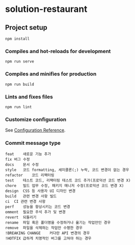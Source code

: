 # solution-restaurant

## Project setup
```
npm install
```

### Compiles and hot-reloads for development
```
npm run serve
```

### Compiles and minifies for production
```
npm run build
```

### Lints and fixes files
```
npm run lint
```

### Customize configuration
See [Configuration Reference](https://cli.vuejs.org/config/).

### Commit message type
```
feat	새로운 기능 추가
fix	버그 수정
docs	문서 수정
style	코드 formatting, 세미콜론(;) 누락, 코드 변경이 없는 경우
refactor	코드 리팩터링
test	테스트 코드, 리팩터링 테스트 코드 추가(프로덕션 코드 변경 X)
chore	빌드 업무 수정, 패키지 매니저 수정(프로덕션 코드 변경 X)
design	CSS 등 사용자 UI 디자인 변경
build	관련 변경 사항 빌드
ci	CI 관련 변경 사항
perf	성능을 향상시키는 코드 변경
omment	필요한 주석 추가 및 변경
revert	되돌리기
rename	파일 혹은 폴더명을 수정하거나 옮기는 작업만인 경우
remove	파일을 삭제하는 작업만 수행한 경우
!BREAKING CHANGE	커다란 API 변경의 경우
!HOTFIX	급하게 치명적인 버그를 고쳐야 하는 경우
```